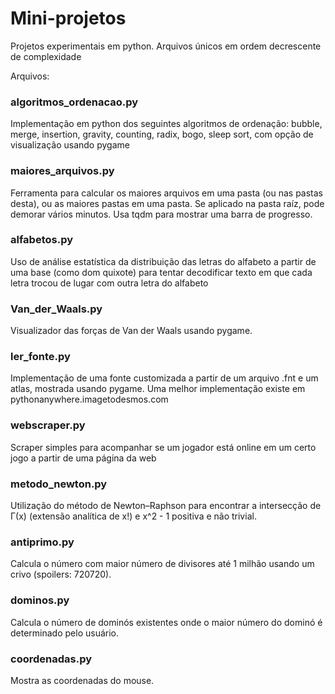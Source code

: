 # Mini-projetos
Projetos experimentais em python. Arquivos únicos em ordem decrescente de complexidade

Arquivos:

### algoritmos_ordenacao.py
Implementação em python dos seguintes algoritmos de ordenação: bubble, merge, insertion, gravity, counting, radix, bogo, sleep sort, com opção de visualização usando pygame

### maiores_arquivos.py
Ferramenta para calcular os maiores arquivos em uma pasta (ou nas pastas desta), ou as maiores pastas em uma pasta. Se aplicado na pasta raíz, pode demorar vários minutos. Usa tqdm para mostrar uma barra de progresso.

### alfabetos.py
Uso de análise estatística da distribuição das letras do alfabeto a partir de uma base (como dom quixote) para tentar decodificar texto em que cada letra trocou de lugar com outra letra do alfabeto

### Van_der_Waals.py
Visualizador das forças de Van der Waals usando pygame.

### ler_fonte.py
Implementação de uma fonte customizada a partir de um arquivo .fnt e um atlas, mostrada usando pygame. Uma melhor implementação existe em pythonanywhere.imagetodesmos.com

### webscraper.py
Scraper simples para acompanhar se um jogador está online em um certo jogo a partir de uma página da web

### metodo_newton.py
Utilização do método de Newton–Raphson para encontrar a intersecção de Γ(x) (extensão analítica de x!) e x^2 - 1 positiva e não trivial.

### antiprimo.py
Calcula o número com maior número de divisores até 1 milhão usando um crivo (spoilers: 720720).

### dominos.py
Calcula o número de dominós existentes onde o maior número do dominó é determinado pelo usuário.

### coordenadas.py
Mostra as coordenadas do mouse.
